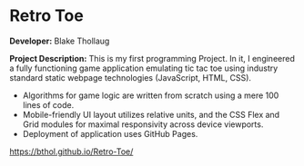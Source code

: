 # Retro Toe

**Developer:** Blake Thollaug

**Project Description:** This is my first programming Project. In it, I engineered a fully functioning game application emulating tic tac toe using industry standard static webpage technologies (JavaScript, HTML, CSS).
- Algorithms for game logic are written from scratch using a mere 100 lines of code.
- Mobile-friendly UI layout utilizes relative units, and the CSS Flex and Grid modules for maximal responsivity across device viewports.
- Deployment of application uses GitHub Pages.

https://bthol.github.io/Retro-Toe/
